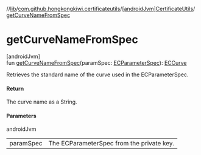 //[lib](../../../index.md)/[com.github.hongkongkiwi.certificateutils](../index.md)/[[androidJvm]CertificateUtils](index.md)/[getCurveNameFromSpec](get-curve-name-from-spec.md)

# getCurveNameFromSpec

[androidJvm]\
fun [getCurveNameFromSpec](get-curve-name-from-spec.md)(paramSpec: [ECParameterSpec](https://developer.android.com/reference/kotlin/java/security/spec/ECParameterSpec.html)): [ECCurve](../../com.github.hongkongkiwi.certificateutils.enums/[android-jvm]-e-c-curve/index.md)

Retrieves the standard name of the curve used in the ECParameterSpec.

#### Return

The curve name as a String.

#### Parameters

androidJvm

| | |
|---|---|
| paramSpec | The ECParameterSpec from the private key. |
